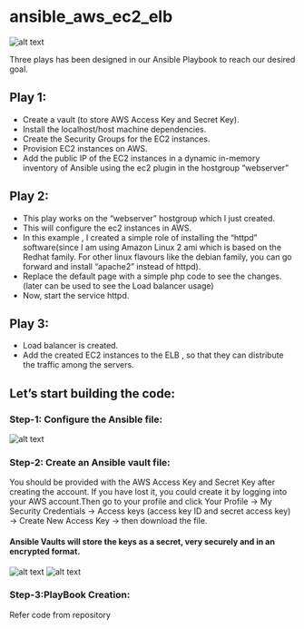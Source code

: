 # ansible_aws_ec2_elb
![alt text](https://i.postimg.cc/SKPnQnbK/img-logo.png)

Three plays has been designed in our Ansible Playbook to reach our desired goal.
## Play 1:
- Create a vault (to store AWS Access Key and Secret Key).
- Install the localhost/host machine dependencies.
- Create the Security Groups for the EC2 instances.
- Provision EC2 instances on AWS.
- Add the public IP of the EC2 instances in a dynamic in-memory inventory of Ansible using the ec2 plugin in the hostgroup “webserver” 
## Play 2:
- This play works on the “webserver” hostgroup which I just created.
- This will configure the ec2 instances in AWS.
- In this example , I created a simple role of installing the “httpd” software(since I am using Amazon Linux 2 ami which is based on the Redhat family. For other linux flavours like the debian family, you can go forward and install “apache2” instead of httpd).
- Replace the default page with a simple php code to see the changes.(later can be used to see the Load balancer usage)
- Now, start the service httpd.
## Play 3:
- Load balancer is created.
- Add the created EC2 instances to the ELB , so that they can distribute the traffic among the servers.

## Let’s start building the code:
### Step-1: Configure the Ansible file:
![alt text](https://i.postimg.cc/8kvmdFgg/img1.png)
### Step-2: Create an Ansible vault file:
You should be provided with the AWS Access Key and Secret Key after creating the account. If you have lost it, you could create it by logging into your AWS account.Then go to your profile and click Your Profile →  My Security Credentials →  Access keys (access key ID and secret access key) → Create New Access Key → then download the file.

#### Ansible Vaults will store the keys as a secret, very securely and in an encrypted format.
![alt text](https://i.postimg.cc/MGtFSnKF/img2.png)
![alt text](https://i.postimg.cc/q7MdyVNW/img3.png)

### Step-3:PlayBook Creation:
Refer code from repository

